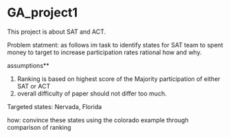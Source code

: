 # GA_project1
This project is about SAT and ACT.

Problem statment: as follows
im task to identify states for SAT team to spent money to target to increase participation rates
rational how and why.

assumptions**
1. Ranking is based on highest score of the Majority participation of either SAT or ACT
2. overall difficulty of paper should not differ too much. 

Targeted states: 
Nervada, Florida

how:
convince these states using the colorado example through comparison of ranking